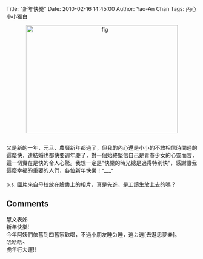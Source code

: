 Title: "新年快樂"
Date: 2010-02-16 14:45:00
Author: Yao-An Chan
Tags: 內心小小獨白


<div class='post'>
<a onblur="try {parent.deselectBloggerImageGracefully();} catch(e) {}" href="http://3.bp.blogspot.com/_mvtDPM7iODU/S3sku3DS4dI/AAAAAAAAGJU/JNoGuoFefSc/s1600-h/newy.jpg"><img style="margin: 0px auto 10px; display: block; text-align: center; cursor: pointer; width: 400px; height: 285px;" src="http://3.bp.blogspot.com/_mvtDPM7iODU/S3sku3DS4dI/AAAAAAAAGJU/JNoGuoFefSc/s400/newy.jpg" alt="fig" id="BLOGGER_PHOTO_ID_5438981362450358738" border="0" /></a><br />又是新的一年，元旦、農曆新年都過了，但我的內心還是小小的不敢相信時間過的這麼快，連結婚也都快要週年慶了，對一個始終堅信自己是青春少女的心靈而言，這一切實在是快的令人心驚。我想一定是"快樂的時光總是過得特別快"，感謝讓我這麼幸福的重要的人們，各位新年快樂！^___^<br /><br />p.s. 圖片來自母校放在臉書上的相片，真是先進，是工讀生放上去的嗎？</div>
<h2>Comments</h2>
<div class='comments'>
<div class='comment'>
<div class='author'>慧文表姊</div>
<div class='content'>
新年快樂!<br />今年阿姨們依舊到四舊家歡唱，不過小朋友睡ㄉ睡，逃ㄉ逃[去逛思夢樂]。<br />哈哈哈~<br />虎年行大運!!</div>
</div>
</div>
